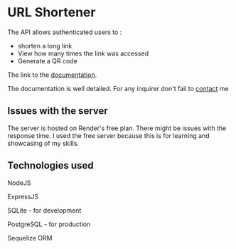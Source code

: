 # URL Shortener
The API allows authenticated users to :
- shorten a long link
- View how many times the link was accessed
- Generate a QR code

The link to the [documentation](https://url-shortener-fr6k.onrender.com/api/v1/docs).

The documentation is well detailed. For any inquirer don't fail to [contact](mailto:bensonisonline@gmail.com) me

## Issues with the server
The server is hosted on Render's free plan. There might be issues with the response time. I used the free server because this is for learning and showcasing of my skills.

## Technologies used
NodeJS

ExpressJS

SQLite - for development

PostgreSQL - for production

Sequelize ORM
